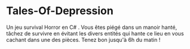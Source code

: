 # Tales-Of-Depression


Un jeu survival Horror en C# . Vous êtes piégé dans un manoir hanté, tâchez de survivre en évitant les divers entités qui hante ce lieu en vous cachant dans une des pièces. Tenez bon jusqu'à 6h du matin !
